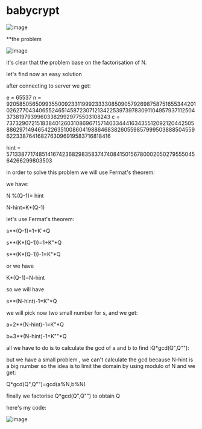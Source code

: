 # babycrypt
![image](https://user-images.githubusercontent.com/75444239/128935870-a387e98c-edd5-4fa3-a3ec-9db20415a90c.png)

**the problem

![image](https://user-images.githubusercontent.com/75444239/128936615-34d0a69b-9baf-48d8-8a95-dc9bb93aa22f.png)

it's clear that the problem base on the factorisation of N.

let's find now  an easy solution

after connecting to server we get:


e = 65537
n = 9205850565099355009233119992333308509057926987587516553442010262770434065524651458723071213422539739783091104957937112504373819793996033829929775503108243
c = 7373290721518384012603108696715714033444163435512092120442505886297149465422635100860419886468382605598579995038885045596223387641682763096919583716818416

hint = 571338771748514167423682983583747408415015678000205027955504564266299803503


in order to solve this problem we will use Fermat's theorem:

we have:  


N %(Q-1)= hint 
             
N-hint=K*(Q-1)


let's use Fermat's theorem:                     

s**(Q-1)=1+K'*Q
                                                  
                                                  
s**(K*(Q-1))=1+K"*Q
       
s**(K*(Q-1))-1=K"*Q

or we have

K*(Q-1)=N-hint

so we will have

s**(N-hint)-1=K"*Q



we will pick now two small  number for s, and we get:

a=2**(N-hint)-1=K"*Q

b=3**(N-hint)-1=K""*Q

all we have to do is to calculate the gcd of a and b to find :Q*gcd(Q",Q""):

but  we have a small problem , we can't calculate the gcd  because N-hint is a big number so the idea is to limit the domain by using modulo of N and we get:

Q*gcd(Q",Q"")=gcd(a%N,b%N)

finally we factorise Q*gcd(Q",Q"") to obtain Q 

here's my  code:


![image](https://user-images.githubusercontent.com/75444239/129054203-bef73e8a-1b9a-4041-9849-64c59ba57623.png)







                                                   


                                                   



